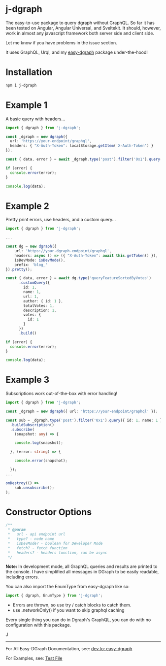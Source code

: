 # j-dgraph

The easy-to-use package to query dgraph without GraphQL.  So far it has been tested on Angular, Angular Universal, and Sveltekit.  It should, however, work in almost any javascript framework both server side and client side. 

Let me know if you have problems in the issue section.

It uses GraphQL, Urql, and my [easy-dgraph](https://github.com/jdgamble555/easy-dgraph) package under-the-hood!

# Installation

```typescript
npm i j-dgraph
```

# Example 1

A basic query with headers...

```typescript
import { dgraph } from 'j-dgraph';

const _dgraph = new dgraph({ 
  url: 'https://your-endpoint/graphql', 
  headers: { "X-Auth-Token": localStorage.getItem('X-Auth-Token') }
});

const { data, error } = await _dgraph.type('post').filter('0x1').query({ id: 1, name: 1 }).build();

if (error) {
  console.error(error);
}

console.log(data);
```

# Example 2

Pretty print errors, use headers, and a custom query...

```typescript
import { dgraph } from 'j-dgraph';

...

const dg = new dgraph({
    url: 'https://your-dgraph-endpoint/graphql',
    headers: async () => ({ "X-Auth-Token": await this.getToken() }),
    isDevMode: isDevMode(),
    prefix: 'blog_'
}).pretty();

const { data, error } = await dg.type('queryFeatureSortedByVotes')
      .customQuery({
        id: 1,
        name: 1,
        url: 1,
        author: { id: 1 },
        totalVotes: 1,
        description: 1,
        votes: {
          id: 1
        }
      })
      .build()

if (error) {
  console.error(error);
}

console.log(data);
```

# Example 3

Subscriptions work out-of-the-box with error handling!

```typescript
import { dgraph } from 'j-dgraph';

const _dgraph = new dgraph({ url: 'https://your-endpoint/graphql' });

const sub = _dgraph.type('post').filter('0x1').query({ id: 1, name: 1 })
  .buildSubscription()
  .subscribe(
    (snapshot: any) => {

    console.log(snapshot);

  }, (error: string) => {

    console.error(snapshot);

  });
...

onDestroy(() => 
    sub.unsubscribe();
);

```

# Constructor Options

```typescript
/**
 * @param 
 *   url - api endpoint url
 *   type? - node name
 *   isDevMode? - boolean for Developer Mode
 *   fetch? - fetch function
 *   headers? - headers function, can be async
 */
```

**Note:** In development mode, all GraphQL queries and results are printed to the console.  I have simplified all messages in DGraph to be easily readable, including errors.

You can also import the EnumType from easy-dgraph like so:

```typescript
import { dgraph, EnumType } from 'j-dgraph';
```

- Errors are thrown, so use try / catch blocks to catch them.
- use .networkOnly() if you want to skip graphql caching

Every single thing you can do in Dgraph's GraphQL, you can do with no configuration with this package.

J
________

For All Easy-DGraph Documentation, see: [dev.to: easy-dgraph](https://dev.to/jdgamble555/easy-dgraph-create-dgraph-graphql-on-the-fly-10bm)

For Examples, see: [Test File](https://github.com/jdgamble555/easy-dgraph/blob/master/src/lib/easy-dgraph.test.ts)
